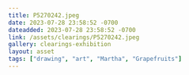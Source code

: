 ```yaml
---
title: P5270242.jpeg
date: 2023-07-28 23:58:52 -0700
dateadded: 2023-07-28 23:58:52 -0700
link: /assets/clearings/P5270242.jpeg
gallery: clearings-exhibition
layout: asset
tags: ["drawing", "art", "Martha", "Grapefruits"]
--- 
```

